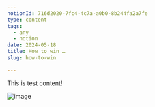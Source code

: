 ```yaml
---
notionId: 716d2020-7fc4-4c7a-a0b0-8b244fa2a7fe
type: content
tags:
  - any
  - notion
date: 2024-05-18
title: How to win …
slug: how-to-win

---
```


This is test content!


![image](/images/content/how-to-win/image)

